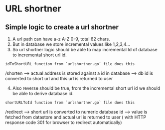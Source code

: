 # URL shortner

## Simple logic to create a url shortner
1. A url path can have a-z A-Z 0-9, total 62 chars.
2. But in database we store incremental values like 1,2,3,4...
3. So url shortner logic should be able to map incremental Id of database to incremental short url id.
```
idToShortURL function from `urlshortner.go` file does this
```
/shorten --> actual address is stored against a id in database --> db id is converted to short url and this url is returned to user


4. Also reverse should be true, from the incremental short url id we should be able to derive database id.
```
shortURLToId function from `urlshortner.go` file does this
```
/redirect --> short url is converted to numeric database id --> value is fetched from datastore and actual url is returned to user ( with HTTP response code 301 for browser to redirect automatically)
